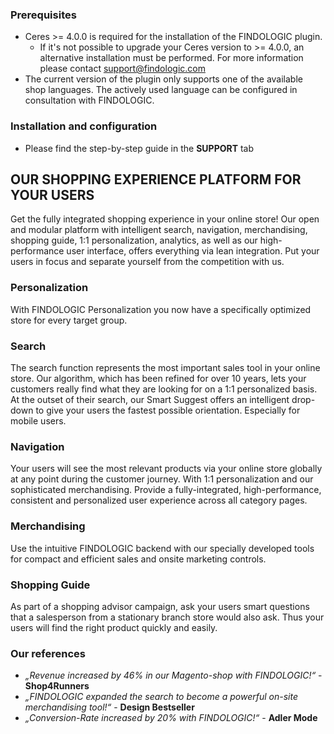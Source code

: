 ### Prerequisites

* Ceres >= 4.0.0 is required for the installation of the FINDOLOGIC plugin.
  * If it's not possible to upgrade your Ceres version to >= 4.0.0, an alternative installation must be performed. For more information please contact [support@findologic.com](mailto:support@findologic.com)
* The current version of the plugin only supports one of the available shop languages. The actively used language can be configured in consultation with FINDOLOGIC.

### Installation and configuration

* Please find the step-by-step guide in the **SUPPORT** tab

## OUR SHOPPING EXPERIENCE PLATFORM FOR YOUR USERS
Get the fully integrated shopping experience in your online store!
Our open and modular platform with intelligent search, navigation, merchandising, shopping guide, 1:1 personalization, analytics, as well as our high-performance user interface, offers everything via lean integration. Put your users in focus and separate yourself from the competition with us.

### Personalization
With FINDOLOGIC Personalization you now have a specifically optimized store for every target group.

### Search
The search function represents the most important sales tool in your online store. Our algorithm, which has been refined for over 10 years, lets your customers really find what they are looking for on a 1:1 personalized basis. At the outset of their search, our Smart Suggest offers an intelligent drop-down to give your users the fastest possible orientation. Especially for mobile users.

### Navigation
Your users will see the most relevant products via your online store globally at any point during the customer journey. With 1:1 personalization and our sophisticated merchandising. Provide a fully-integrated, high-performance, consistent and personalized user experience across all category pages.

### Merchandising
Use the intuitive FINDOLOGIC backend with our specially developed tools for compact and efficient sales and onsite marketing controls.

### Shopping Guide
As part of a shopping advisor campaign, ask your users smart questions that a salesperson from a stationary branch store would also ask. Thus your users will find the right product quickly and easily.

### Our references
* *„Revenue increased by 46% in our Magento-shop with FINDOLOGIC!“* - **Shop4Runners**
* *„FINDOLOGIC expanded the search to become a powerful on-site merchandising tool!“* - **Design Bestseller**
* *„Conversion-Rate increased by 20% with FINDOLOGIC!“* - **Adler Mode**
